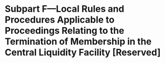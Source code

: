 # Subpart F—Local Rules and Procedures Applicable to Proceedings Relating to the Termination of Membership in the Central Liquidity Facility [Reserved]

